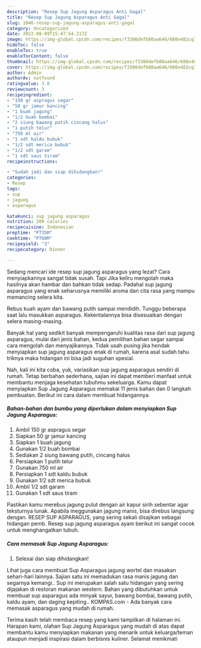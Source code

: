 ```yaml
---
description: "Resep Sup Jagung Asparagus Anti Gagal"
title: "Resep Sup Jagung Asparagus Anti Gagal"
slug: 1046-resep-sup-jagung-asparagus-anti-gagal
category: Uncategorized
date: 2022-08-09T15:47:54.217Z
image: https://img-global.cpcdn.com/recipes/f3386defb80aa646/680x482cq70/sup-jagung-asparagus-foto-resep-utama.jpg
hideToc: false
enableToc: true
enableTocContent: false
thumbnail: https://img-global.cpcdn.com/recipes/f3386defb80aa646/680x482cq70/sup-jagung-asparagus-foto-resep-utama.jpg
cover: https://img-global.cpcdn.com/recipes/f3386defb80aa646/680x482cq70/sup-jagung-asparagus-foto-resep-utama.jpg
author: Admin
authorAv: notfound
ratingvalue: 3.8
reviewcount: 3
recipeingredient:
- "150 gr aspragus segar"
- "50 gr jamur kancing"
- "1 buah jagung"
- "1/2 buah bombai"
- "2 siung bawang putih cincang halus"
- "1 putih telur"
- "750 ml air"
- "1 sdt kaldu bubuk"
- "1/2 sdt merica bubuk"
- "1/2 sdt garam"
- "1 sdt saus tiram"
recipeinstructions:

- "Sudah jadi dan siap dihidangkan!"
categories:
- Resep
tags:
- sup
- jagung
- asparagus

katakunci: sup jagung asparagus 
nutrition: 209 calories
recipecuisine: Indonesian
preptime: "PT35M"
cooktime: "PT60M"
recipeyield: "3"
recipecategory: Dinner

---
```



Sedang mencari ide resep sup jagung asparagus yang lezat? Cara menyiapkannya sangat tidak susah. Tapi Jika keliru mengolah maka hasilnya akan hambar dan bahkan tidak sedap. Padahal sup jagung asparagus yang enak seharusnya memiliki aroma dan cita rasa yang mampu memancing selera kita.


Rebus kuah ayam dan bawang putih sampai mendidih. Tunggu beberapa saat lalu masukkan asparagus. Kekentalannya bisa disesuaikan dengan selera masing-masing.

Banyak hal yang sedikit banyak mempengaruhi kualitas rasa dari sup jagung asparagus, mulai dari jenis bahan, kedua pemilihan bahan segar sampai cara mengolah dan menyajikannya. Tidak usah pusing jika hendak menyiapkan sup jagung asparagus enak di rumah, karena asal sudah tahu triknya maka hidangan ini bisa jadi suguhan spesial.


Nah, kali ini kita coba, yuk, variasikan sup jagung asparagus sendiri di rumah. Tetap berbahan sederhana, sajian ini dapat memberi manfaat untuk membantu menjaga kesehatan tubuhmu sekeluarga. Kamu dapat menyiapkan Sup Jagung Asparagus memakai 11 jenis bahan dan 0 langkah pembuatan. Berikut ini cara dalam membuat hidangannya.

<!--inarticleads1-->

##### Bahan-bahan dan bumbu yang diperlukan dalam menyiapkan Sup Jagung Asparagus:

1. Ambil 150 gr aspragus segar
1. Siapkan 50 gr jamur kancing
1. Siapkan 1 buah jagung
1. Gunakan 1/2 buah bombai
1. Sediakan 2 siung bawang putih, cincang halus
1. Persiapkan 1 putih telur
1. Gunakan 750 ml air
1. Persiapkan 1 sdt kaldu bubuk
1. Gunakan 1/2 sdt merica bubuk
1. Ambil 1/2 sdt garam
1. Gunakan 1 sdt saus tiram


Pastikan kamu merebus jagung pulut dengan air kapur sirih sebentar agar teksturnya lunak. Apabila meggunakan jagung manis, bisa direbus langsung dengan. RESEP SUP ASPARAGUS, yang sering sekali disajikan sebagai hidangan pemb. Resep sup jagung asparagus ayam berikut ini sangat cocok untuk menghangatkan tubuh. 

<!--inarticleads2-->

##### Cara memasak Sup Jagung Asparagus:


1. Selesai dan siap dihidangkan!

Lihat juga cara membuat Sup Asparagus jagung wortel dan masakan sehari-hari lainnya. Sajian satu ini memadukan rasa manis jagung dan segarnya kemangi.. Sup ini merupakan salah satu hidangan yang sering dijajakan di restoran makanan western. Bahan yang dibutuhkan untuk membuat sup asparagus ada minyak sayur, bawang bombai, bawang putih, kaldu ayam, dan daging kepiting.. KOMPAS.com - Ada banyak cara memasak asparagus yang mudah di rumah. 

Terima kasih telah membaca resep yang kami tampilkan di halaman ini. Harapan kami, olahan Sup Jagung Asparagus yang mudah di atas dapat membantu kamu menyiapkan makanan yang menarik untuk keluarga/teman ataupun menjadi inspirasi dalam berbisnis kuliner. Selamat menikmati
